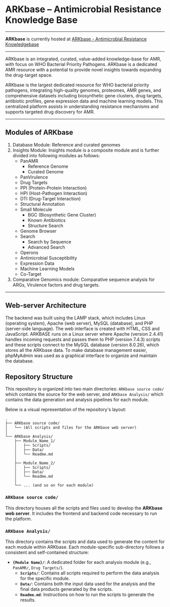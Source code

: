 # ARKbase – Antimicrobial Resistance Knowledge Base

---

**ARKbase** is currently hosted at [ARKbase - Antimicrobial Resistance Knowledgebase](https://datascience.imtech.res.in/anshu/arkbase/)

---

ARKbase is an integrated, curated, value-added knowledge-base for AMR, with focus on WHO Bacterial Priority Pathogens. ARKbase is a dedicated AMR resource with a potential to provide novel insights towards expanding the drug-target space.

ARKbase is the largest dedicated resource for WHO bacterial priority pathogens, integrating high-quality genomes, proteomes, AMR genes, and comprehensive datasets including biosynthetic gene clusters, drug targets, antibiotic profiles, gene expression data and machine learning models. This centralized platform assists in understanding resistance mechanisms and supports targeted drug discovery for AMR.

---

## Modules of ARKbase

1. Database Module: Reference and curated genomes 
2. Insights Module: Insights module is a composite module and is further divided into following modules as follows: 
	* PanAMR
		* Reference Genome
		* Curated Genome
	* PanVirulence
	* Drug Targets
	* PPI (Protein-Protein Interaction)
	* HPI (Host-Pathogen Interaction)
	* DTI (Drug-Target Interaction)
	* Structural Annotation
	* Small Molecule
		* BGC (Biosynthetic Gene Cluster)
		* Known Antibiotics
		* Structure Search
	* Genome Browser
	* Search
		* Search by Sequence
		* Advanced Search
	* Operons
	* Antimicrobial Susceptibility
	* Expression Data
	* Machine Learning Models
	* Co-Target
3. Comparative Genomics module: Comparative sequence analysis for ARGs, Virulence factors and drug targets.

---
## Web-server Architecture

The backend was built using the LAMP stack, which includes Linux (operating system), Apache (web server), MySQL (database), and PHP (server-side language). The web interface is created with HTML, CSS and JavaScript. ARKBASE runs on a Linux server where Apache (version 2.4.41) handles incoming requests and passes them to PHP (version 7.4.3) scripts and these scripts connect to the MySQL database (version 8.0.26), which stores all the ARKbase data. To make database management easier, phpMyAdmin was used as a graphical interface to organize and maintain the database.
## Repository Structure

This repository is organized into two main directories: `ARKbase source code/` which contains the source for the web server, and `ARKbase Analysis/` which contains the data generation and analysis pipelines for each module.

Below is a visual representation of the repository's layout:

```
.
├── ARKbase source code/
│   └── (All scripts and files for the ARKbase web server)
│
└── ARKbase Analysis/
    ├── Module_Name_1/
    │   ├── Scripts/
    │   ├── Data/
    │   └── Readme.md
    │
    ├── Module_Name_2/
    │   ├── Scripts/
    │   ├── Data/
    │   └── Readme.md
    │
    └── ... (and so on for each module)
```

### `ARKbase source code/`

This directory houses all the scripts and files used to develop the **ARKbase web server**. It includes the frontend and backend code necessary to run the platform.

### `ARKbase Analysis/`

This directory contains the scripts and data used to generate the content for each module within ARKbase. Each module-specific sub-directory follows a consistent and self-contained structure:

*   **`{Module Name}/`**: A dedicated folder for each analysis module (e.g., `PanAMR/`, `Drug Targets/`).
    *   **`Scripts/`**: Contains all scripts required to perform the data analysis for the specific module.
    *   **`Data/`**: Contains both the input data used for the analysis and the final data products generated by the scripts.
    *   **`Readme.md`**: Instructions on how to run the scripts to generate the results.
